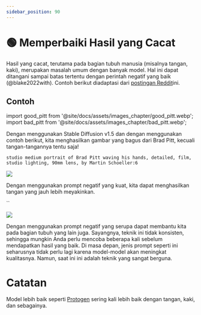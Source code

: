 ```yaml
---
sidebar_position: 90
---
```


# 🟢 Memperbaiki Hasil yang Cacat

Hasil yang cacat, terutama pada bagian tubuh manusia (misalnya tangan, kaki), merupakan masalah umum dengan banyak model. Hal ini dapat ditangani sampai batas tertentu dengan perintah negatif yang baik (@blake2022with). Contoh berikut diadaptasi dari [postingan Reddit](https://www.reddit.com/r/StableDiffusion/comments/z7salo/with_the_right_prompt_stable_diffusion_20_can_do/)ini.

## Contoh

import good_pitt from '@site/docs/assets/images_chapter/good_pitt.webp';
import bad_pitt from '@site/docs/assets/images_chapter/bad_pitt.webp';

Dengan menggunakan Stable Diffusion v1.5 dan dengan menggunakan contoh berikut, kita menghasilkan gambar yang bagus dari Brad Pitt, kecuali tangan-tangannya tentu saja!

`studio medium portrait of Brad Pitt waving his hands, detailed, film, studio lighting, 90mm lens, by Martin Schoeller:6`

<div style={{textAlign: 'center'}}>
  <img src={bad_pitt} style={{width: "250px"}} />
</div>

Dengan menggunakan prompt negatif yang kuat, kita dapat menghasilkan tangan yang jauh lebih meyakinkan.

``
<div style={{textAlign: 'center'}}>
  <img src={good_pitt} style={{width: "250px"}} />
</div>

Dengan menggunakan prompt negatif yang serupa dapat membantu kita pada bagian tubuh yang lain juga. Sayangnya, teknik ini tidak konsisten, sehingga mungkin Anda perlu mencoba beberapa kali sebelum mendapatkan hasil yang baik. Di masa depan, jenis prompt seperti ini seharusnya tidak perlu lagi karena model-model akan meningkat kualitasnya. Namun, saat ini ini adalah teknik yang sangat berguna.


# Catatan

Model lebih baik seperti [Protogen](https://civitai.com/models/3666/protogen-x34-official-release) sering kali lebih baik dengan tangan, kaki, dan sebagainya.